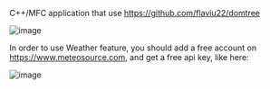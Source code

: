 C++/MFC application that use 
https://github.com/flaviu22/domtree

![image](https://github.com/user-attachments/assets/f21a1f94-ccee-47e5-98e5-413a7e619a18)


In order to use Weather feature, you should add a free account on https://www.meteosource.com, and get a free api key, like here:

![image](https://github.com/user-attachments/assets/8bcf3cdd-de30-44cd-ab1d-c9f25eaf7a46)
